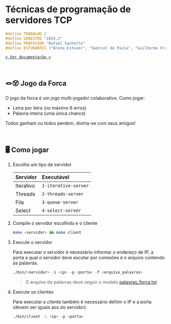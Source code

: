 # Técnicas de programação de servidores TCP

```c
#define TRABALHO 2
#define SEMESTRE "2024.2"
#define PROFESSOR "Rafael Sachetto"
#define ESTUDANTES ["Breno Estever", "Gabriel de Paula", "Guilherme Francis"]
```

[`> Ver documentação <`](./docs/documentation-ptbr.pdf)

&nbsp;

## 🪢😵 Jogo da Forca

O jogo da forca é um jogo multi-jogador colaborativo. Como jogar:

- Letra por letra (no máximo 6 erros)
- Palavra inteira (uma única chance)

Todos ganham ou todos perdem, divirta-se com seus amigos!

&nbsp;

## 🖥 Como jogar

1) Escolha um tipo de servidor

    |Servidor|Executável|
    |:-|:-|
    |Iterativo|`1-iterative-server`|
    |Threads|`2-threads-server`|
    |Fila|`3-queue-server`|
    |Select|`4-select-server`|

2) Compile o servidor escolhido e o cliente

    ```bash
    make <servidor> && make client
    ```

3) Execute o servidor

    Para executar o servidor é necessário informar o endereço de IP, a porta a qual o servidor deve escutar por conexões e o arquivo contendo as palavras.

    ```bash
    ./bin/<servidor> -i <ip> -p <porta> -f <arquivo_palavras>
    ```

    > O arquivo de palavras deve seguir o modelo [palavras_forca.txt](./tests/palavras_forca.txt)

4) Execute os clientes

    Para executar o cliente também é necessário definir o IP e a porta (devem ser iguais aos do servidor).

    ```bash
    ./bin/client -i <ip> -p <porta>
    ```
